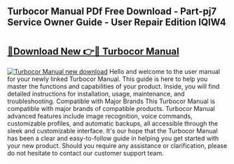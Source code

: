 ## Turbocor Manual PDf Free Download - Part-pj7 Service Owner Guide - User Repair Edition lQlW4

# <h2><a href="http://bc62227.oget.top/?id=Turbocor+Manual">🔗Download New 👉🔴 Turbocor Manual</a></h2>

[![Turbocor Manual new download](https://i.imgur.com/5g1atiW.png)](http://bc62227.oget.top/?id=Turbocor+Manual)
Hello and welcome to the user manual for your newly linked Turbocor Manual. This guide is here to help you master the functions and capabilities of your product. Inside, you will find detailed instructions for installation, usage, maintenance, and troubleshooting. Compatible with Major Brands This Turbocor Manual is compatible with major brands of compatible products. Turbocor Manual advanced features include image recognition, voice commands, customizable profiles, and automatic backups, all accessible through the sleek and customizable interface. It's our hope that the Turbocor Manual has been a clear and easy-to-follow guide in helping you get started with your new product. Should you require any assistance or clarification, please do not hesitate to contact our customer support team.

